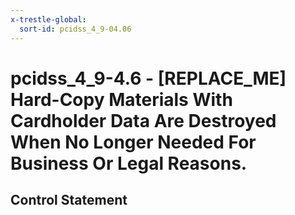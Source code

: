 ```yaml
---
x-trestle-global:
  sort-id: pcidss_4_9-04.06
---
```


# pcidss_4_9-4.6 - \[REPLACE_ME\] Hard-Copy Materials With Cardholder Data Are Destroyed When No Longer Needed For Business Or Legal Reasons.

## Control Statement
